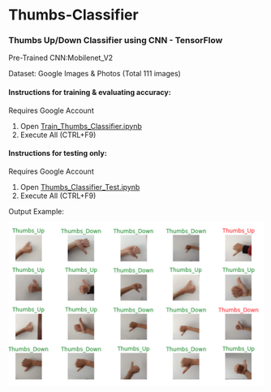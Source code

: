 # Thumbs-Classifier
### Thumbs Up/Down Classifier using CNN - TensorFlow
Pre-Trained CNN:Mobilenet_V2

Dataset: Google Images & Photos (Total 111 images)

#### Instructions for training & evaluating accuracy:
Requires Google Account
1. Open [Train_Thumbs_Classifier.ipynb](https://colab.research.google.com/github/Eximmius/Thumbs-Classifier/blob/master/Train_Thumbs_Classifier.ipynb)
2. Execute All (CTRL+F9) 

#### Instructions for testing only:
Requires Google Account
1. Open [Thumbs_Classifier_Test.ipynb](https://colab.research.google.com/github/Eximmius/Thumbs-Classifier/blob/master/Thumbs_Classifier_Test.ipynb)
2. Execute All (CTRL+F9)


Output Example:

![alt text](https://github.com/Eximmius/Thumbs-Classifier/raw/master/Output/output.png "Output")
